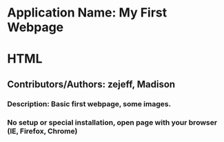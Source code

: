 # Application Name: My First Webpage
# HTML

## Contributors/Authors: zejeff, Madison

### Description: Basic first webpage, some images.

### No setup or special installation, open page with your browser (IE, Firefox, Chrome)